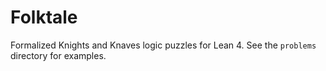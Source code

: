 # Folktale

Formalized Knights and Knaves logic puzzles for Lean 4.
See the `problems` directory for examples.
